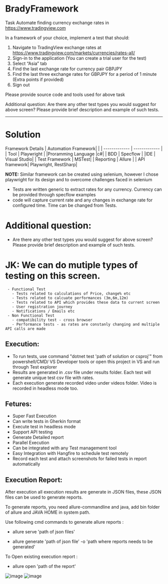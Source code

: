 # BradyFramework

Task
Automate finding currency exchange rates in https://www.tradingview.com 

In a framework of your choice, implement a test that should:
1) Navigate to TradingView exchange rates at https://www.tradingview.com/markets/currencies/rates-all/
2) Sign-in to the application (You can create a trial user for the test)
3) Select “Asia” tab
4) Find the last exchange rate for currency pair GBPJPY 
5) Find the last three exchange rates for GBPJPY for a period of 1 minute (Extra points if provided)
6) Sign out

Please provide source code and tools used for above task

Additional question:
Are there any other test types you would suggest for above screen? Please provide brief description and example of such tests.

---
# Solution

Framework Details
| Automation Framework| |
| ------------- | ------------- |
| Tool  | Playwright |
|Proramming Language |c#|
| BDD  | Specflow  |
|IDE | Visual Studio|
| Test Framework | MSTest|
| Reporting | Allure |
| API framework| Playwright, RestSharp|

**NOTE:** Similar framework can be created using selenium, however I chose playwright for its design and to overcome challenges faced in selenium

- Tests are written generic to extract rates for any currency. Currency can be provided through specflow examples
- code will capture current rate and any changes in exchange rate for configured time. Time can be changed from Tests.

# Additional question:
- Are there any other test types you would suggest for above screen? Please provide brief description and example of such tests.
# JK: We can do mutiple types of testing on this screen.
     - Functional Test
       - Tests related to calculations of Price, change% etc
       - Tests related to calcuate performances (3m,6m,12m)
       - Tests related to API which provides these data to current screen
       - User registration journey
       - Notifications / Emails etc
     - Non Functional Test
       - compatibility test - cross browser
       - Performance tests - as rates are constanly changing and multiple API calls are made
 

## Execution:
- To run tests, use command "dotnet test 'path of solution or csproj'" from powershell/CMD/ VS Developer tools or open this project in VS and run through Test explorer
- Results are generated in .csv file under results folder. Each test will generate unique test csv file with rates.
- Each execution generate recorded video under videos folder. Video is recorded in headless mode too.


## Fetures:
- Super Fast Execution
- Can write tests in Gherkin format
- Execute test in headless mode
- Support API testing
- Generate Detailed report
- Parallel Execution
- Can be integrated with any Test managememt tool
- Easy Integration with Hangfire to schedule test remotely 
- Record each test and attach screenshots for failed tests in report automatically

## Execution Report:
After execution all execution results are generate in JSON files, these JSON files can be used to generate reports.

To generate reports, you need allure-commandline and java, add bin folder of allure and JAVA HOME in system path. 

Use following cmd commands to generate allure reports :

 - allure serve 'path of json files'
 
 - allure generate 'path of json file' -o 'path where reports needs to be generated'
 
 
 To Open existing execution report :
 
- allure open 'path of the report'

![image](https://user-images.githubusercontent.com/37189965/208331148-7b444e3c-467a-43fb-a831-7c69a8068eb2.png)
![image](https://user-images.githubusercontent.com/37189965/208331240-628fd985-7f4a-4c69-ae1c-07d265c819aa.png)
